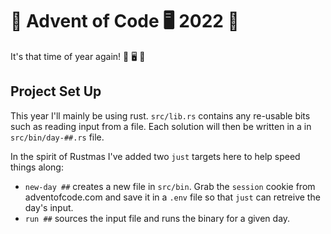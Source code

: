 # 🎄 Advent of Code 🖥 2022 🎁

It's that time of year again! 🎁 🖥 🎄

## Project Set Up

This year I'll mainly be using rust. `src/lib.rs` contains any re-usable bits such as reading input from a file. Each solution will then be written in a in `src/bin/day-##.rs` file.

In the spirit of Rustmas I've added two `just` targets here to help speed things along:

- `new-day ##` creates a new file in `src/bin`. Grab the `session` cookie from adventofcode.com and save it in a `.env` file so that `just` can retreive the day's input.
- `run ##` sources the input file and runs the binary for a given day.
